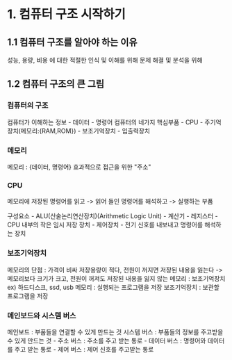 # 1. 컴퓨터 구조 시작하기

##  1.1 컴퓨터 구조를 알아야 하는 이유

성능, 용량, 비용 에 대한 적절한 인식 및 이해를 위해
문제 해결 및 분석을 위해

## 1.2 컴퓨터 구조의 큰 그림

### 컴퓨터의 구조
컴퓨터가 이해하는 정보
    - 데이터 
    - 명령어
컴퓨터의 네가지 핵심부품
    - CPU
    - 주기억장치(메모리:{RAM,ROM})
    - 보조기억장치
    - 입출력장치

### 메모리
메모리 : {데이터, 명령어}
효과적으로 접근을 위한 "주소"

### CPU
메모리에 저장된 명령어를 읽고 
-> 읽어 들인 명령어를 해석하고
-> 실행하는 부품

구성요소
    - ALU(산술논리연산장치)(Arithmetic Logic Unit)
        - 계산기 
    - 레지스터
        - CPU 내부의 작은 임시 저장 장치
    - 제어장치
        - 전기 신호를 내보내고 명령어를 해석하는 장치

### 보조기억장치
메모리의 단점 : 가격이 비싸 저장용량이 적다, 전원이 꺼지면 저장된 내용을 잃는다
-> 메모리보다 크기가 크고, 전원이 꺼져도 저장된 내용을 잃지 않는 메모리 : 보조기억장치
ex) 하드디스크, ssd, usb
메모리 : 실행되는 프로그램을 저장
보조기억장치 : 보관할 프로그램을 저장

### 메인보드와 시스템 버스
메인보드 : 부품들을 연결할 수 있게 만드는 것
시스템 버스 : 부품들의 정보를 주고받을 수 있게 만드는 것
    - 주소 버스 : 주소를 주고 받는 통로
    - 데이터 버스 : 명령어와 데이터를 주고 받는 통로
    - 제어 버스 : 제어 신호를 주고받는 통로

